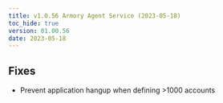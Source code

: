 ```yaml
---
title: v1.0.56 Armory Agent Service (2023-05-18)
toc_hide: true
version: 01.00.56
date: 2023-05-18
---
```


## Fixes
* Prevent application hangup when defining >1000 accounts
